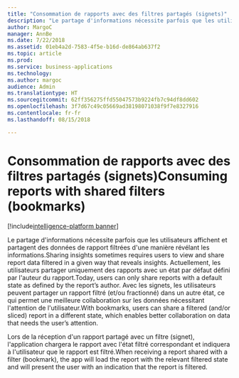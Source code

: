 ```yaml
---
title: "Consommation de rapports avec des filtres partagés (signets)"
description: "Le partage d'informations nécessite parfois que les utilisateurs affichent des données de rapport filtrées d'une manière révélant les informations."
author: MargoC
manager: AnnBe
ms.date: 7/22/2018
ms.assetid: 01eb4a2d-7583-4f5e-b16d-de864ab637f2
ms.topic: article
ms.prod: 
ms.service: business-applications
ms.technology: 
ms.author: margoc
audience: Admin
ms.translationtype: HT
ms.sourcegitcommit: 62ff356275ffd55047573b9224fb7c94df8dd602
ms.openlocfilehash: 3f7d67c49c05669ad38198071038f9f7e8327916
ms.contentlocale: fr-fr
ms.lasthandoff: 08/15/2018

---
```

# <a name="consuming-reports-with-shared-filters-bookmarks"></a><span data-ttu-id="dbe0e-103">Consommation de rapports avec des filtres partagés (signets)</span><span class="sxs-lookup"><span data-stu-id="dbe0e-103">Consuming reports with shared filters (bookmarks)</span></span>

[!include[intelligence-platform banner](../../includes/intelligence-platform.md)]




<span data-ttu-id="dbe0e-104">Le partage d'informations nécessite parfois que les utilisateurs affichent et partagent des données de rapport filtrées d'une manière révélant les informations.</span><span class="sxs-lookup"><span data-stu-id="dbe0e-104">Sharing insights sometimes requires users to view and share report data filtered in a given way that reveals insights.</span></span> <span data-ttu-id="dbe0e-105">Actuellement, les utilisateurs partager uniquement des rapports avec un état par défaut défini par l'auteur du rapport.</span><span class="sxs-lookup"><span data-stu-id="dbe0e-105">Today, users can only share reports with a default state as defined by the report’s author.</span></span> <span data-ttu-id="dbe0e-106">Avec les signets, les utilisateurs peuvent partager un rapport filtré (et/ou fractionné) dans un autre état, ce qui permet une meilleure collaboration sur les données nécessitant l'attention de l'utilisateur.</span><span class="sxs-lookup"><span data-stu-id="dbe0e-106">With bookmarks, users can share a filtered (and/or sliced) report in a different state, which enables better collaboration on data that needs the user’s attention.</span></span> 

<span data-ttu-id="dbe0e-107">Lors de la réception d'un rapport partagé avec un filtre (signet), l'application chargera le rapport avec l'état filtré correspondant et indiquera à l'utilisateur que le rapport est filtré.</span><span class="sxs-lookup"><span data-stu-id="dbe0e-107">When receiving a report shared with a filter (bookmark), the app will load the report with the relevant filtered state and will present the user with an indication that the report is filtered.</span></span>

